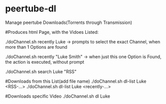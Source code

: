 # peertube-dl
Manage peertube Downloads(Torrents through Transmission)

#Produces html Page, with the Vidoes Listed:

./doChannel.sh recently Luke            -> prompts to select the exact Channel, when more than 1 Options are found

./doChannel.sh recently "Luke Smith"    -> when just this one Option is Found, the action is executed, without prompt

./doChannel.sh search Luke "RSS"

#Downloads from this List(add file name)
./doChannel.sh dl-list Luke <RSS-...>
./doChannel.sh dl-list Luke <recently-...>

#Downloads specific Video
./doChannel.sh dl Luke <videoid> <videotitle>
